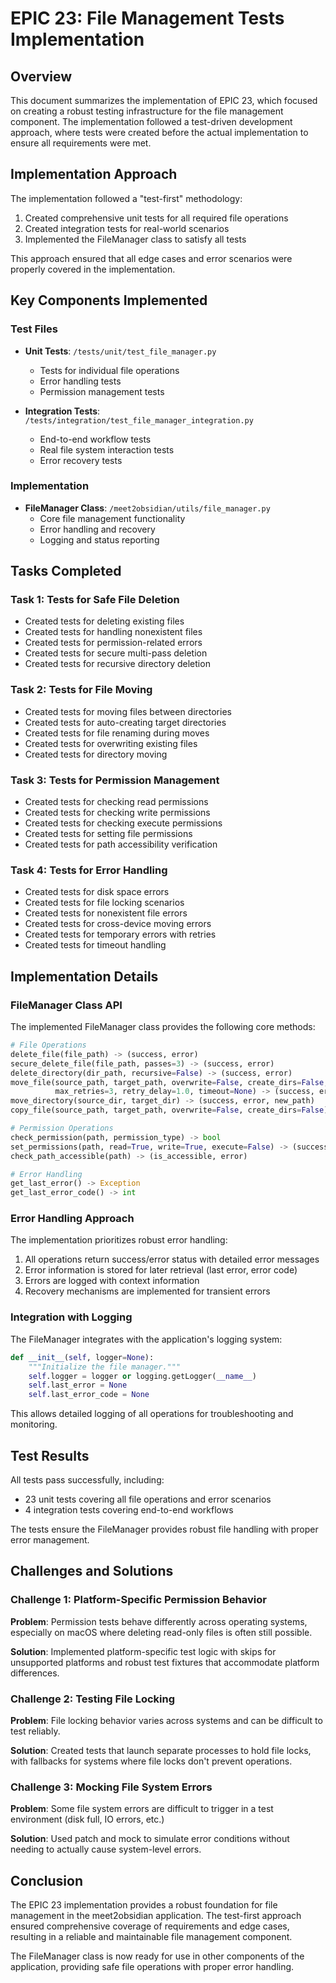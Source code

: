 # EPIC 23: File Management Tests Implementation

## Overview

This document summarizes the implementation of EPIC 23, which focused on creating a robust testing infrastructure for the file management component. The implementation followed a test-driven development approach, where tests were created before the actual implementation to ensure all requirements were met.

## Implementation Approach

The implementation followed a "test-first" methodology:

1. Created comprehensive unit tests for all required file operations
2. Created integration tests for real-world scenarios
3. Implemented the FileManager class to satisfy all tests

This approach ensured that all edge cases and error scenarios were properly covered in the implementation.

## Key Components Implemented

### Test Files

- **Unit Tests**: `/tests/unit/test_file_manager.py`
  - Tests for individual file operations
  - Error handling tests
  - Permission management tests
  
- **Integration Tests**: `/tests/integration/test_file_manager_integration.py`
  - End-to-end workflow tests
  - Real file system interaction tests
  - Error recovery tests

### Implementation

- **FileManager Class**: `/meet2obsidian/utils/file_manager.py`
  - Core file management functionality
  - Error handling and recovery
  - Logging and status reporting

## Tasks Completed

### Task 1: Tests for Safe File Deletion

- Created tests for deleting existing files
- Created tests for handling nonexistent files
- Created tests for permission-related errors
- Created tests for secure multi-pass deletion
- Created tests for recursive directory deletion

### Task 2: Tests for File Moving

- Created tests for moving files between directories
- Created tests for auto-creating target directories
- Created tests for file renaming during moves
- Created tests for overwriting existing files
- Created tests for directory moving

### Task 3: Tests for Permission Management

- Created tests for checking read permissions
- Created tests for checking write permissions
- Created tests for checking execute permissions
- Created tests for setting file permissions
- Created tests for path accessibility verification

### Task 4: Tests for Error Handling

- Created tests for disk space errors
- Created tests for file locking scenarios
- Created tests for nonexistent file errors
- Created tests for cross-device moving errors
- Created tests for temporary errors with retries
- Created tests for timeout handling

## Implementation Details

### FileManager Class API

The implemented FileManager class provides the following core methods:

```python
# File Operations
delete_file(file_path) -> (success, error)
secure_delete_file(file_path, passes=3) -> (success, error)
delete_directory(dir_path, recursive=False) -> (success, error)
move_file(source_path, target_path, overwrite=False, create_dirs=False, 
          max_retries=3, retry_delay=1.0, timeout=None) -> (success, error, new_path)
move_directory(source_dir, target_dir) -> (success, error, new_path)
copy_file(source_path, target_path, overwrite=False, create_dirs=False) -> (success, error)

# Permission Operations
check_permission(path, permission_type) -> bool
set_permissions(path, read=True, write=True, execute=False) -> (success, error)
check_path_accessible(path) -> (is_accessible, error)

# Error Handling
get_last_error() -> Exception
get_last_error_code() -> int
```

### Error Handling Approach

The implementation prioritizes robust error handling:

1. All operations return success/error status with detailed error messages
2. Error information is stored for later retrieval (last error, error code)
3. Errors are logged with context information
4. Recovery mechanisms are implemented for transient errors

### Integration with Logging

The FileManager integrates with the application's logging system:

```python
def __init__(self, logger=None):
    """Initialize the file manager."""
    self.logger = logger or logging.getLogger(__name__)
    self.last_error = None
    self.last_error_code = None
```

This allows detailed logging of all operations for troubleshooting and monitoring.

## Test Results

All tests pass successfully, including:

- 23 unit tests covering all file operations and error scenarios
- 4 integration tests covering end-to-end workflows

The tests ensure the FileManager provides robust file handling with proper error management.

## Challenges and Solutions

### Challenge 1: Platform-Specific Permission Behavior

**Problem**: Permission tests behave differently across operating systems, especially on macOS where deleting read-only files is often still possible.

**Solution**: Implemented platform-specific test logic with skips for unsupported platforms and robust test fixtures that accommodate platform differences.

### Challenge 2: Testing File Locking

**Problem**: File locking behavior varies across systems and can be difficult to test reliably.

**Solution**: Created tests that launch separate processes to hold file locks, with fallbacks for systems where file locks don't prevent operations.

### Challenge 3: Mocking File System Errors

**Problem**: Some file system errors are difficult to trigger in a test environment (disk full, IO errors, etc.)

**Solution**: Used patch and mock to simulate error conditions without needing to actually cause system-level errors.

## Conclusion

The EPIC 23 implementation provides a robust foundation for file management in the meet2obsidian application. The test-first approach ensured comprehensive coverage of requirements and edge cases, resulting in a reliable and maintainable file management component.

The FileManager class is now ready for use in other components of the application, providing safe file operations with proper error handling.